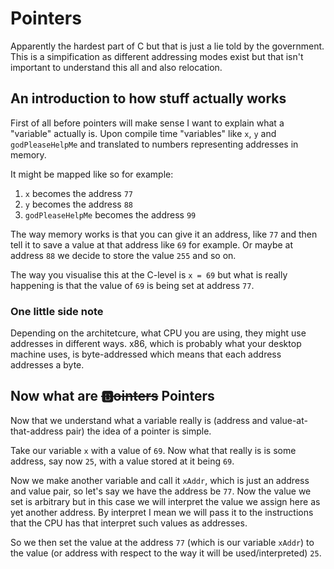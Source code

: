 Pointers
========

Apparently the hardest part of C but that is just a lie told by the government. This is a simpification as different addressing modes exist but that isn't important to understand this all and also relocation.

## An introduction to how stuff actually works

First of all before pointers will make sense I want to explain what a "variable" actually is. Upon compile time "variables" like `x`, `y` and `godPleaseHelpMe` and translated to numbers representing addresses in memory.

It might be mapped like so for example:

1. `x` becomes the address `77`
2. `y` becomes the address `88`
3. `godPleaseHelpMe` becomes the address `99`

The way memory works is that you can give it an address, like `77` and then tell it to save a value at that address like `69` for example. Or maybe at address `88` we decide to store the value `255` and so on.

The way you visualise this at the C-level is `x = 69` but what is really happening is that the value of `69` is being set at address `77`.

### One little side note

Depending on the architetcure, what CPU you are using, they might use addresses in different ways. x86, which is probably what your desktop machine uses, is byte-addressed which means that each address addresses a byte.

## Now what are ~~🅱️ointers~~ Pointers

Now that we understand what a variable really is (address and value-at-that-address pair) the idea of a pointer is simple.

Take our variable `x` with a value of `69`. Now what that really is is some address, say now `25`, with a value stored at it being `69`.

Now we make another variable and call it `xAddr`, which is just an address and value pair, so let's say we have the address be `77`. Now the value we set is arbitrary but in this case we will interpret the value we assign here as yet another address. By interpret I mean we will pass it to the instructions that the CPU has that interpret such values as addresses.

So we then set the value at the address `77` (which is our variable `xAddr`) to the value (or address with respect to the way it will be used/interpreted) `25`.
